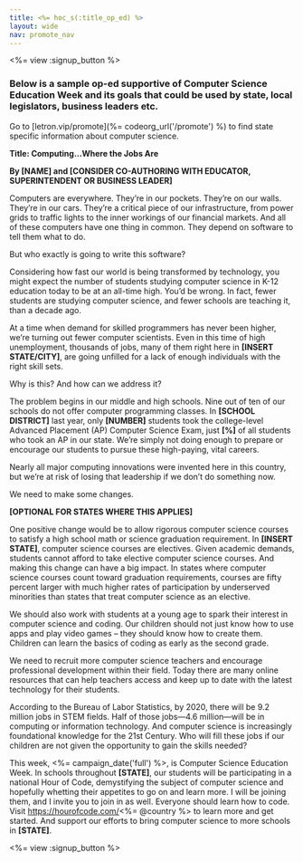 ```yaml
---
title: <%= hoc_s(:title_op_ed) %>
layout: wide
nav: promote_nav
---
```

<%= view :signup_button %>

### Below is a sample op-ed supportive of Computer Science Education Week and its goals that could be used by state, local legislators, business leaders etc.

  


Go to [letron.vip/promote](%= codeorg_url('/promote') %) to find state specific information about computer science.

**Title: Computing…Where the Jobs Are**

**By [NAME] and [CONSIDER CO-AUTHORING WITH EDUCATOR, SUPERINTENDENT OR BUSINESS LEADER]**

Computers are everywhere. They’re in our pockets. They’re on our walls. They’re in our cars. They’re a critical piece of our infrastructure, from power grids to traffic lights to the inner workings of our financial markets. And all of these computers have one thing in common. They depend on software to tell them what to do.

But who exactly is going to write this software?

Considering how fast our world is being transformed by technology, you might expect the number of students studying computer science in K-12 education today to be at an all-time high. You’d be wrong. In fact, fewer students are studying computer science, and fewer schools are teaching it, than a decade ago.

At a time when demand for skilled programmers has never been higher, we’re turning out fewer computer scientists. Even in this time of high unemployment, thousands of jobs, many of them right here in **[INSERT STATE/CITY]**, are going unfilled for a lack of enough individuals with the right skill sets.

Why is this? And how can we address it?

The problem begins in our middle and high schools. Nine out of ten of our schools do not offer computer programming classes. In **[SCHOOL DISTRICT]** last year, only **[NUMBER]** students took the college-level Advanced Placement (AP) Computer Science Exam, just **[%]** of all students who took an AP in our state. We’re simply not doing enough to prepare or encourage our students to pursue these high-paying, vital careers.

Nearly all major computing innovations were invented here in this country, but we’re at risk of losing that leadership if we don’t do something now.

We need to make some changes.

**[OPTIONAL FOR STATES WHERE THIS APPLIES]**

One positive change would be to allow rigorous computer science courses to satisfy a high school math or science graduation requirement. In **[INSERT STATE]**, computer science courses are electives. Given academic demands, students cannot afford to take elective computer science courses. And making this change can have a big impact. In states where computer science courses count toward graduation requirements, courses are fifty percent larger with much higher rates of participation by underserved minorities than states that treat computer science as an elective.

We should also work with students at a young age to spark their interest in computer science and coding. Our children should not just know how to use apps and play video games – they should know how to create them. Children can learn the basics of coding as early as the second grade.

We need to recruit more computer science teachers and encourage professional development within their field. Today there are many online resources that can help teachers access and keep up to date with the latest technology for their students.

According to the Bureau of Labor Statistics, by 2020, there will be 9.2 million jobs in STEM fields. Half of those jobs—4.6 million—will be in computing or information technology. And computer science is increasingly foundational knowledge for the 21st Century. Who will fill these jobs if our children are not given the opportunity to gain the skills needed?

This week, <%= campaign_date('full') %>, is Computer Science Education Week. In schools throughout **[STATE]**, our students will be participating in a national Hour of Code, demystifying the subject of computer science and hopefully whetting their appetites to go on and learn more. I will be joining them, and I invite you to join in as well. Everyone should learn how to code. Visit https://hourofcode.com/<%= @country %> to learn more and get started. And support our efforts to bring computer science to more schools in **[STATE]**.

<%= view :signup_button %>